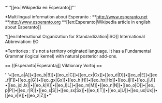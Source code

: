 *'''[[eo:|Wikipedia en Esperanto]]'''

*Multilingual information about Esperanto : 
**http://www.esperanto.net
**http://www.esperanto.org
**[[en:Esperanto|Wikipedia article in english about Esperanto]]

*[[en:International Organization for Standardization|ISO]] International Abbreviation:  EO

*Territories : it´s not a territory originated language. It has a Fundamental  Grammar (logical kernel) with natural posterior add-ons.

== [[Esperanto|Esperantaj]] Viktionary Vortoj ==

'''•[[eo_a|A]]•[[eo_b|B]]•[[eo_c|C]]•[[eo_cx|Cx]]•[[eo_d|D]]•[[eo_e|E]]•[[eo_f|F]]•[[eo_g|G]]•[[eo_gx|Gx]]•[[eo_h|H]]•[[eo_hx|Hx]]•[[eo_i|I]]•[[eo_j|J]]•[[eo_jx|Jx]]•[[eo_k|K]]•[[eo_l|L]]•[[eo_m|M]]•[[eo_n|N]]•[[eo_o|O]]•[[eo_p|P]]•[[eo_r|R]]•[[eo_s|S]]•[[eo_sx|Sx]]•[[eo_t|T]]•[[eo_u|U]]•[[eo_ux|Ux]]•[[eo_v|V]]•[[eo_z|Z]]•'''